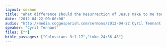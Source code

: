 ```yaml
---
layout: sermon
title: "What difference should the Resurrection of Jesus make to me today."
date: "2012-04-22 00:00:00"
audio: "http://media.coggesparish.com/sermons/2012-04-22 Cyril Tennant.mp3"
speaker: "Cyril Tennant"
files: [""]
bible_passages: ["Colossians 3:1-17","Luke 24:36-48"]
---
```

